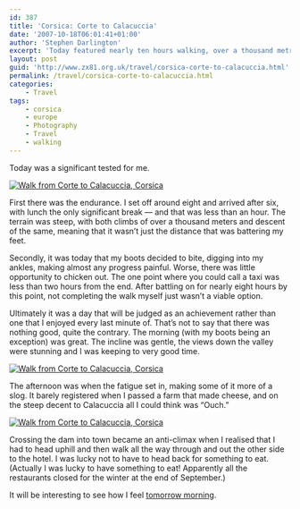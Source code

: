 ```yaml
---
id: 387
title: 'Corsica: Corte to Calacuccia'
date: '2007-10-18T06:01:41+01:00'
author: 'Stephen Darlington'
excerpt: 'Today featured nearly ten hours walking, over a thousand metres of ascent, damaged ankles and some absolutely amazing views.'
layout: post
guid: 'http://www.zx81.org.uk/travel/corsica-corte-to-calacuccia.html'
permalink: /travel/corsica-corte-to-calacuccia.html
categories:
    - Travel
tags:
    - corsica
    - europe
    - Photography
    - Travel
    - walking
---
```


Today was a significant tested for me.

[![Walk from Corte to Calacuccia, Corsica](https://i0.wp.com/farm8.staticflickr.com/7353/11994966244_ac8ae82e77.jpg?resize=333%2C500)](http://www.flickr.com/photos/stephendarlington/11994966244/ "Walk from Corte to Calacuccia, Corsica by stephendarlington, on Flickr")

First there was the endurance. I set off around eight and arrived after six, with lunch the only significant break — and that was less than an hour. The terrain was steep, with both climbs of over a thousand meters and descent of the same, meaning that it wasn’t just the distance that was battering my feet.

Secondly, it was today that my boots decided to bite, digging into my ankles, making almost any progress painful. Worse, there was little opportunity to chicken out. The one point where you could call a taxi was less than two hours from the end. After battling on for nearly eight hours by this point, not completing the walk myself just wasn’t a viable option.

Ultimately it was a day that will be judged as an achievement rather than one that I enjoyed every last minute of. That’s not to say that there was nothing good, quite the contrary. The morning (with my boots being an exception) was great. The incline was gentle, the views down the valley were stunning and I was keeping to very good time.

[![Walk from Corte to Calacuccia, Corsica](https://i0.wp.com/farm8.staticflickr.com/7312/11994607675_14bbcf057a.jpg?resize=500%2C333)](http://www.flickr.com/photos/stephendarlington/11994607675/ "Walk from Corte to Calacuccia, Corsica by stephendarlington, on Flickr")

The afternoon was when the fatigue set in, making some of it more of a slog. It barely registered when I passed a farm that made cheese, and on the steep decent to Calacuccia all I could think was “Ouch.”

[![Walk from Corte to Calacuccia, Corsica](https://i0.wp.com/farm4.staticflickr.com/3761/11995413176_29822b667f.jpg?resize=500%2C333)](http://www.flickr.com/photos/stephendarlington/11995413176/ "Walk from Corte to Calacuccia, Corsica by stephendarlington, on Flickr")

Crossing the dam into town became an anti-climax when I realised that I had to head uphill and then walk all the way through and out the other side to the hotel. I was lucky not to have to head back for something to eat. (Actually I was lucky to have something to eat! Apparently all the restaurants closed for the winter at the end of September.)

It will be interesting to see how I feel [tomorrow morning](/travel/corsica-lac-de-nino.html).